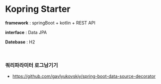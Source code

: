 # Kopring Starter
<b>framework</b> : springBoot + kotlin + REST API

<b>interface</b> : Data JPA

<b>Datebase</b>  : H2 


<br>

### 쿼리파라미터 로그남기기 
  - https://github.com/gavlyukovskiy/spring-boot-data-source-decorator